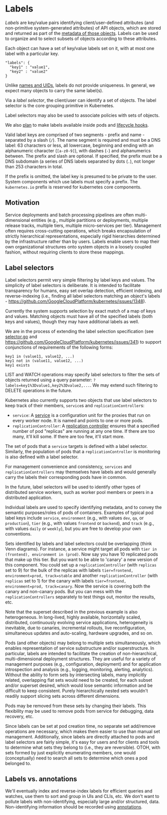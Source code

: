 # Labels

_Labels_ are key/value pairs identifying client/user-defined attributes (and non-primitive system-generated attributes) of API objects, which are stored and returned as part of the [metadata of those objects](/docs/api-conventions.md). Labels can be used to organize and to select subsets of objects according to these attributes.

Each object can have a set of key/value labels set on it, with at most one label with a particular key.
```
"labels": {
  "key1" : "value1",
  "key2" : "value2"
}
```

Unlike [names and UIDs](/docs/identifiers.md), labels do not provide uniqueness. In general, we expect many objects to carry the same label(s).

Via a _label selector_, the client/user can identify a set of objects. The label selector is the core grouping primitive in Kubernetes.

Label selectors may also be used to associate policies with sets of objects.

We also [plan](https://github.com/GoogleCloudPlatform/kubernetes/issues/560) to make labels available inside pods and [lifecycle hooks](/docs/container-environment.md).

Valid label keys are comprised of two segments - prefix and name - separated
by a slash (`/`).  The name segment is required and must be a DNS label: 63
characters or less, all lowercase, beginning and ending with an alphanumeric
character (`[a-z0-9]`), with dashes (`-`) and alphanumerics between.  The
prefix and slash are optional.  If specified, the prefix must be a DNS
subdomain (a series of DNS labels separated by dots (`.`), not longer than 253
characters in total.

If the prefix is omitted, the label key is presumed to be private to the user.
System components which use labels must specify a prefix.  The `kubernetes.io`
prefix is reserved for kubernetes core components.

## Motivation

Service deployments and batch processing pipelines are often multi-dimensional entities (e.g., multiple partitions or deployments, multiple release tracks, multiple tiers, multiple micro-services per tier). Management often requires cross-cutting operations, which breaks encapsulation of strictly hierarchical representations, especially rigid hierarchies determined by the infrastructure rather than by users. Labels enable users to map their own organizational structures onto system objects in a loosely coupled fashion, without requiring clients to store these mappings.

## Label selectors

Label selectors permit very simple filtering by label keys and values. The simplicity of label selectors is deliberate. It is intended to facilitate transparency for humans, easy set overlap detection, efficient indexing, and reverse-indexing (i.e., finding all label selectors matching an object's labels - https://github.com/GoogleCloudPlatform/kubernetes/issues/1348).

Currently the system supports selection by exact match of a map of keys and values. Matching objects must have all of the specified labels (both keys and values), though they may have additional labels as well.

We are in the process of extending the label selection specification (see [selector.go](/pkg/labels/selector.go) and https://github.com/GoogleCloudPlatform/kubernetes/issues/341) to support conjunctions of requirements of the following forms:
```
key1 in (value11, value12, ...)
key1 not in (value11, value12, ...)
key1 exists
```

LIST and WATCH operations may specify label selectors to filter the sets of objects returned using a query parameter: `?labels=key1%3Dvalue1,key2%3Dvalue2,...`. We may extend such filtering to DELETE operations in the future.

Kubernetes also currently supports two objects that use label selectors to keep track of their members, `service`s and `replicationController`s:
- `service`: A [service](/docs/services.md) is a configuration unit for the proxies that run on every worker node.  It is named and points to one or more pods.
- `replicationController`: A [replication controller](/docs/replication-controller.md) ensures that a specified number of pod "replicas" are running at any one time.  If there are too many, it'll kill some.  If there are too few, it'll start more.

The set of pods that a `service` targets is defined with a label selector. Similarly, the population of pods that a `replicationController` is monitoring is also defined with a label selector.

For management convenience and consistency, `services` and `replicationControllers` may themselves have labels and would generally carry the labels their corresponding pods have in common.

In the future, label selectors will be used to identify other types of distributed service workers, such as worker pool members or peers in a distributed application.

Individual labels are used to specify identifying metadata, and to convey the semantic purposes/roles of pods of containers. Examples of typical pod label keys include `service`, `environment` (e.g., with values `dev`, `qa`, or `production`), `tier` (e.g., with values `frontend` or `backend`), and `track` (e.g., with values `daily` or `weekly`), but you are free to develop your own conventions.

Sets identified by labels and label selectors could be overlapping (think Venn diagrams). For instance, a service might target all pods with `tier in (frontend), environment in (prod)`.  Now say you have 10 replicated pods that make up this tier.  But you want to be able to 'canary' a new version of this component.  You could set up a `replicationController` (with `replicas` set to 9) for the bulk of the replicas with labels `tier=frontend, environment=prod, track=stable` and another `replicationController` (with `replicas` set to 1) for the canary with labels `tier=frontend, environment=prod, track=canary`.  Now the service is covering both the canary and non-canary pods.  But you can mess with the `replicationControllers` separately to test things out, monitor the results, etc.

Note that the superset described in the previous example is also heterogeneous. In long-lived, highly available, horizontally scaled, distributed, continuously evolving service applications, heterogeneity is inevitable, due to canaries, incremental rollouts, live reconfiguration, simultaneous updates and auto-scaling, hardware upgrades, and so on.

Pods (and other objects) may belong to multiple sets simultaneously, which enables representation of service substructure and/or superstructure. In particular, labels are intended to facilitate the creation of non-hierarchical, multi-dimensional deployment structures. They are useful for a variety of management purposes (e.g., configuration, deployment) and for application introspection and analysis (e.g., logging, monitoring, alerting, analytics). Without the ability to form sets by intersecting labels, many implicitly related, overlapping flat sets would need to be created, for each subset and/or superset desired, which would lose semantic information and be difficult to keep consistent. Purely hierarchically nested sets wouldn't readily support slicing sets across different dimensions.

Pods may be removed from these sets by changing their labels. This flexibility may be used to remove pods from service for debugging, data recovery, etc.

Since labels can be set at pod creation time, no separate set add/remove operations are necessary, which makes them easier to use than manual set management. Additionally, since labels are directly attached to pods and label selectors are fairly simple, it's easy for users and for clients and tools to determine what sets they belong to (i.e., they are reversible). OTOH, with sets formed by just explicitly enumerating members, one would (conceptually) need to search all sets to determine which ones a pod belonged to.

## Labels vs. annotations

We'll eventually index and reverse-index labels for efficient queries and watches, use them to sort and group in UIs and CLIs, etc. We don't want to pollute labels with non-identifying, especially large and/or structured, data. Non-identifying information should be recorded using [annotations](/docs/annotations.md).

